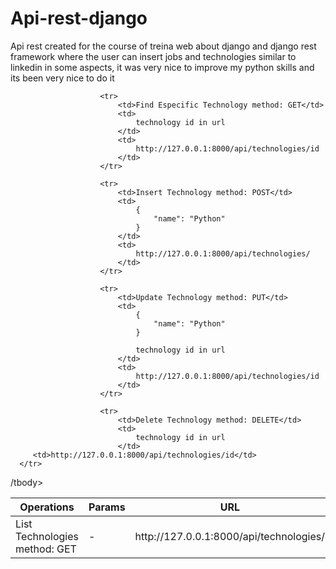 # Api-rest-django
Api rest created for the course of treina web about django and django rest framework where the user can insert jobs and technologies similar to linkedin in some aspects, it was very nice to improve my python skills and its been very nice to do it 



 <table >
                    <thead>
                        <tr>
                            <th>Operations</th>
                            <th>Params</th>
                            <th>URL</th>
                        </tr>
                    </thead>
                    <tbody>
                        <tr>
                            <td>List Technologies method: GET</td>
                            <td>-</td>
                            <td>http://127.0.0.1:8000/api/technologies/</td>
                        </tr>
                
                        <tr>
                            <td>Find Especific Technology method: GET</td>
                            <td>
                                technology id in url
                            </td>
                            <td>
                                http://127.0.0.1:8000/api/technologies/id
                            </td>
                        </tr>
                    
                        <tr>
                            <td>Insert Technology method: POST</td>
                            <td>
                                {
                                    "name": "Python"
                                }
                            </td>
                            <td>
                                http://127.0.0.1:8000/api/technologies/
                            </td>
                        </tr>
                   
                        <tr>
                            <td>Update Technology method: PUT</td>
                            <td>
                                {
                                    "name": "Python"
                                }

                                technology id in url
                            </td>
                            <td>
                                http://127.0.0.1:8000/api/technologies/id
                            </td>
                        </tr>

                        <tr>
                            <td>Delete Technology method: DELETE</td>
                            <td>
                                technology id in url
                            </td>
         <td>http://127.0.0.1:8000/api/technologies/id</td>
      </tr>
   /tbody>
</table>
            
     
